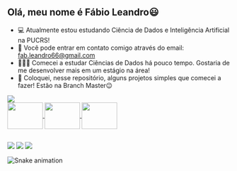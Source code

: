 ## Olá, meu nome é Fábio Leandro😃

- 💻 Atualmente estou estudando Ciência de Dados e Inteligência Artificial na PUCRS!
- 📩 Você pode entrar em contato comigo através do email: fab.leandro66@gmail.com
- 👨🏼‍💻 Comecei a estudar Ciências de Dados há pouco tempo. Gostaria de me desenvolver mais em um estágio na área!
- 📂 Coloquei, nesse repositório, alguns projetos simples que comecei a fazer! Estão na Branch Master😉

<div>
  <a href=https://github.com/FabioMedeiros123>
  <img src="https://github-readme-stats.vercel.app/api?username=FabioMedeiros123&show_icons=true&theme=vue-dark&locale=pt-BR">
  <!-- <img src="https://github-readme-stats.vercel.app/api/top-langs/?username=FabioMedeiros123&layout=compact&theme=vue-dark&locale=pt-BR"> -->
</div>
  
<div style="display: inline_block">
  <img align="center" height="60" width="80" src="https://cdn.jsdelivr.net/gh/devicons/devicon/icons/python/python-original.svg">
  <img align="center" height="60" width="80" src="https://cdn.jsdelivr.net/gh/devicons/devicon/icons/mysql/mysql-original-wordmark.svg">
  <img align="center" height="60" width="80" src="https://cdn.jsdelivr.net/gh/devicons/devicon/icons/pandas/pandas-original-wordmark.svg">
</div>

##
  
<div>
  <a href="https://whats.link/fabioleandromedeiros"><img src="https://img.shields.io/badge/WhatsApp-25D366?style=for-the-badge&logo=whatsapp&logoColor=white"></a>
  <a href="mailto:fab.leandro66@gmail.com"><img src="https://img.shields.io/badge/Gmail-D14836?style=for-the-badge&logo=gmail&logoColor=white"></a>
  <a href="https://www.linkedin.com/in/fab-leandro/"><img src="https://img.shields.io/badge/LinkedIn-0077B5?style=for-the-badge&logo=linkedin&logoColor=white"></a>
  
  ![Snake animation](https://github.com/FabioMedeiros123/FabioMedeiros123/blob/output/github-contribution-grid-snake.svg)
  
</div>
  
